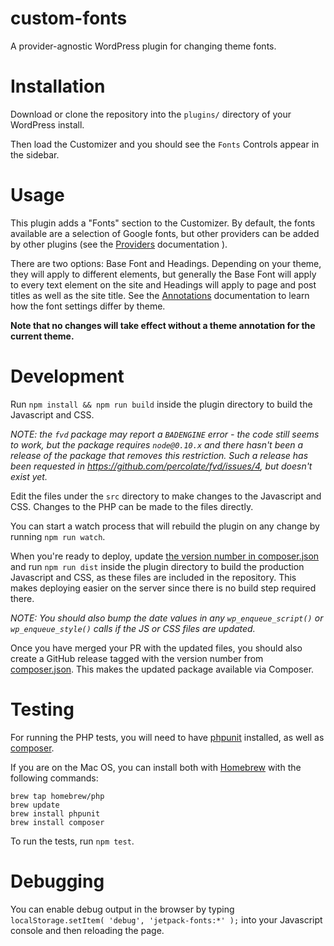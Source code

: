 custom-fonts
============

A provider-agnostic WordPress plugin for changing theme fonts.

# Installation

Download or clone the repository into the `plugins/` directory of your WordPress install.

Then load the Customizer and you should see the `Fonts` Controls appear in the sidebar.

# Usage

This plugin adds a "Fonts" section to the Customizer. By default, the fonts
available are a selection of Google fonts, but other providers can be added by
other plugins (see the [Providers](./Providers.md) documentation ).

There are two options: Base Font and Headings. Depending on your theme, they
will apply to different elements, but generally the Base Font will apply to
every text element on the site and Headings will apply to page and post titles
as well as the site title. See the [Annotations](./annotations.md) documentation
to learn how the font settings differ by theme.

**Note that no changes will take effect without a theme annotation for the current theme.**

# Development

Run `npm install && npm run build` inside the plugin directory to build the Javascript and CSS.

_NOTE: the `fvd` package may report a `BADENGINE` error - the code still seems to work, but the package requires `node@0.10.x` and there hasn't been a release of the package that removes this restriction. Such a release has been requested in https://github.com/percolate/fvd/issues/4, but doesn't exist yet._

Edit the files under the `src` directory to make changes to the Javascript and CSS. Changes to the PHP can be made to the files directly.

You can start a watch process that will rebuild the plugin on any change by running `npm run watch`.

When you're ready to deploy, update [the version number in composer.json](composer.json#L3) and run `npm run dist` inside the plugin directory to build the production Javascript and CSS, as these files are included in the repository. This makes deploying easier on the server since there is no build step required there.

_NOTE: You should also bump the date values in any `wp_enqueue_script()` or `wp_enqueue_style()` calls if the JS or CSS files are updated._

Once you have merged your PR with the updated files, you should also create a GitHub release tagged with the version number from [composer.json](composer.json#L3). This makes the updated package available via Composer.

# Testing

For running the PHP tests, you will need to have [phpunit](https://phpunit.de/) installed, as well as
[composer](https://getcomposer.org/).

If you are on the Mac OS, you can install both with [Homebrew](http://brew.sh/)
with the following commands:

```
brew tap homebrew/php
brew update
brew install phpunit
brew install composer
```

To run the tests, run `npm test`.

# Debugging

You can enable debug output in the browser by typing
`localStorage.setItem( 'debug', 'jetpack-fonts:*' );` into your Javascript console
and then reloading the page.
